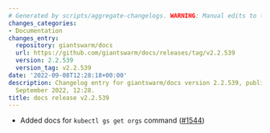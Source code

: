 ```yaml
---
# Generated by scripts/aggregate-changelogs. WARNING: Manual edits to this files will be overwritten.
changes_categories:
- Documentation
changes_entry:
  repository: giantswarm/docs
  url: https://github.com/giantswarm/docs/releases/tag/v2.2.539
  version: 2.2.539
  version_tag: v2.2.539
date: '2022-09-08T12:28:18+00:00'
description: Changelog entry for giantswarm/docs version 2.2.539, published on 08
  September 2022, 12:28.
title: docs release v2.2.539
---
```


- Added docs for `kubectl gs get orgs` command ([#1544](https://github.com/giantswarm/docs/pull/1544))
